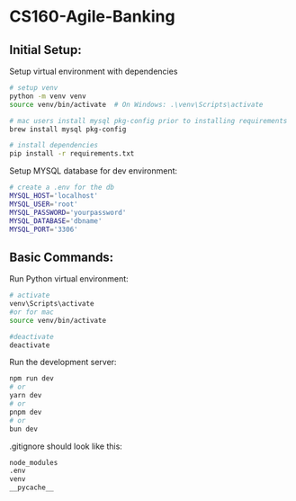 # CS160-Agile-Banking
## Initial Setup:
Setup virtual environment with dependencies
```bash
# setup venv
python -m venv venv
source venv/bin/activate  # On Windows: .\venv\Scripts\activate

# mac users install mysql pkg-config prior to installing requirements
brew install mysql pkg-config

# install dependencies
pip install -r requirements.txt

```

Setup MYSQL database for dev environment:
```bash
# create a .env for the db
MYSQL_HOST='localhost'
MYSQL_USER='root'
MYSQL_PASSWORD='yourpassword'
MYSQL_DATABASE='dbname'
MYSQL_PORT='3306'
```

## Basic Commands:
Run Python virtual environment:
```bash
# activate
venv\Scripts\activate
#or for mac
source venv/bin/activate

#deactivate
deactivate
```

Run the development server:

```bash
npm run dev
# or
yarn dev
# or
pnpm dev
# or
bun dev
```

.gitignore should look like this:

```bash
node_modules
.env
venv
__pycache__
```

